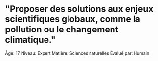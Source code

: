 # "Proposer des solutions aux enjeux scientifiques globaux, comme la pollution ou le changement climatique."

Âge: 17
Niveau: Expert
Matière: Sciences naturelles
Évalué par: Humain